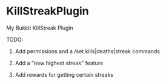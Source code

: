 # KillStreakPlugin
My Bukkit KillStreak Plugin

TODO:

1. Add permissions and a /set kills|deaths|streak commands

2. Add a "new highest streak" feature

3. Add rewards for getting certain streaks
